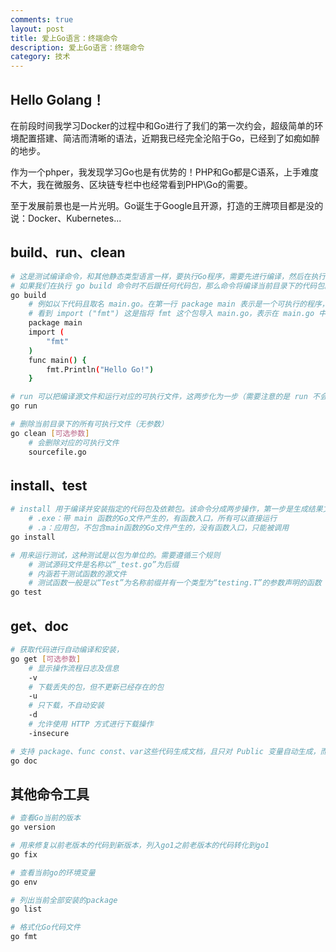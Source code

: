 ```yaml
---
comments: true
layout: post
title: 爱上Go语言：终端命令
description: 爱上Go语言：终端命令
category: 技术
---
```


## Hello Golang！
在前段时间我学习Docker的过程中和Go进行了我们的第一次约会，超级简单的环境配置搭建、简洁而清晰的语法，近期我已经完全沦陷于Go，已经到了如痴如醉的地步。

作为一个phper，我发现学习Go也是有优势的！PHP和Go都是C语系，上手难度不大，我在微服务、区块链专栏中也经常看到PHP\Go的需要。

至于发展前景也是一片光明。Go诞生于Google且开源，打造的王牌项目都是没的说：Docker、Kubernetes...

## build、run、clean
```bash
# 这是测试编译命令，和其他静态类型语言一样，要执行Go程序，需要先进行编译，然后在执行产生的可执行.exe文件，
# 如果我们在执行 go build 命令时不后跟任何代码包，那么命令将编译当前目录下的代码包。但不是所有的 Go 程序都可以编译成可执行文件的，它需要满足两个条件：
go build
    # 例如以下代码且取名 main.go。在第一行 package main 表示是一个可执行的程序，当然每个Go应用程序都应当包含一个名为 main 的包。
    # 看到 import ("fmt") 这是指将 fmt 这个包导入 main.go，表示在 main.go 中科院使用 fmt 包中可见所有方法、类型等。
    package main
    import (
        "fmt"
    )
    func main() {
        fmt.Println("Hello Go!")
    }

# run 可以把编译源文件和运行对应的可执行文件，这两步化为一步（需要注意的是 run 不会产生文件）
go run

# 删除当前目录下的所有可执行文件（无参数）
go clean [可选参数]
    # 会删除对应的可执行文件
    sourcefile.go
```

## install、test
```bash
# install 用于编译并安装指定的代码包及依赖包。该命令分成两步操作，第一步是生成结果文件（.exe或.a），第二部把编译结果移到 $GOPATH/pkg 或 $GOPATH/bin
    # .exe：带 main 函数的Go文件产生的，有函数入口，所有可以直接运行
    # .a：应用包，不包含main函数的Go文件产生的，没有函数入口，只能被调用
go install

# 用来运行测试，这种测试是以包为单位的。需要遵循三个规则
    # 测试源码文件是名称以“_test.go”为后缀
    # 内涵若干测试函数的源文件
    # 测试函数一般是以“Test”为名称前缀并有一个类型为“testing.T”的参数声明的函数
go test
```

## get、doc
```bash
# 获取代码进行自动编译和安装，
go get [可选参数]
    # 显示操作流程日志及信息
    -v
    # 下载丢失的包，但不更新已经存在的包
    -u
    # 只下载，不自动安装
    -d
    # 允许使用 HTTP 方式进行下载操作
    -insecure

# 支持 package、func const、var这些代码生成文档，且只对 Public 变量自动生成，而 Private 变量不会
go doc
```

## 其他命令工具
```bash
# 查看Go当前的版本
go version

# 用来修复以前老版本的代码到新版本，列入go1之前老版本的代码转化到go1
go fix

# 查看当前go的环境变量
go env

# 列出当前全部安装的package
go list

# 格式化Go代码文件
go fmt
```